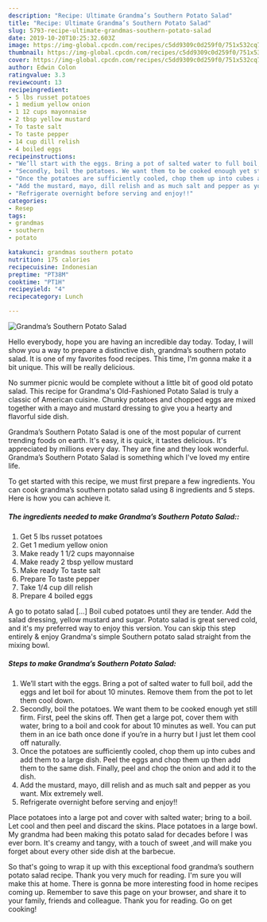 ```yaml
---
description: "Recipe: Ultimate Grandma’s Southern Potato Salad"
title: "Recipe: Ultimate Grandma’s Southern Potato Salad"
slug: 5793-recipe-ultimate-grandmas-southern-potato-salad
date: 2019-10-20T10:25:32.603Z
image: https://img-global.cpcdn.com/recipes/c5dd9309c0d259f0/751x532cq70/grandmas-southern-potato-salad-recipe-main-photo.jpg
thumbnail: https://img-global.cpcdn.com/recipes/c5dd9309c0d259f0/751x532cq70/grandmas-southern-potato-salad-recipe-main-photo.jpg
cover: https://img-global.cpcdn.com/recipes/c5dd9309c0d259f0/751x532cq70/grandmas-southern-potato-salad-recipe-main-photo.jpg
author: Edwin Colon
ratingvalue: 3.3
reviewcount: 13
recipeingredient:
- 5 lbs russet potatoes
- 1 medium yellow onion
- 1 12 cups mayonnaise
- 2 tbsp yellow mustard
- To taste salt
- To taste pepper
- 14 cup dill relish
- 4 boiled eggs
recipeinstructions:
- "We’ll start with the eggs. Bring a pot of salted water to full boil, add the eggs and let boil for about 10 minutes. Remove them from the pot to let them cool down."
- "Secondly, boil the potatoes. We want them to be cooked enough yet still firm. First, peel the skins off. Then get a large pot, cover them with water, bring to a boil and cook for about 10 minutes as well. You can put them in an ice bath once done if you’re in a hurry but I just let them cool off naturally."
- "Once the potatoes are sufficiently cooled, chop them up into cubes and add them to a large dish. Peel the eggs and chop them up then add them to the same dish. Finally, peel and chop the onion and add it to the dish."
- "Add the mustard, mayo, dill relish and as much salt and pepper as you want. Mix extremely well."
- "Refrigerate overnight before serving and enjoy!!"
categories:
- Resep
tags:
- grandmas
- southern
- potato

katakunci: grandmas southern potato
nutrition: 175 calories
recipecuisine: Indonesian
preptime: "PT38M"
cooktime: "PT1H"
recipeyield: "4"
recipecategory: Lunch

---
```



![Grandma’s Southern Potato Salad](https://img-global.cpcdn.com/recipes/c5dd9309c0d259f0/751x532cq70/grandmas-southern-potato-salad-recipe-main-photo.jpg)

Hello everybody, hope you are having an incredible day today. Today, I will show you a way to prepare a distinctive dish, grandma’s southern potato salad. It is one of my favorites food recipes. This time, I'm gonna make it a bit unique. This will be really delicious.

No summer picnic would be complete without a little bit of good old potato salad. This recipe for Grandma&#39;s Old-Fashioned Potato Salad is truly a classic of American cuisine. Chunky potatoes and chopped eggs are mixed together with a mayo and mustard dressing to give you a hearty and flavorful side dish.

Grandma’s Southern Potato Salad is one of the most popular of current trending foods on earth. It's easy, it is quick, it tastes delicious. It's appreciated by millions every day. They are fine and they look wonderful. Grandma’s Southern Potato Salad is something which I've loved my entire life.


To get started with this recipe, we must first prepare a few ingredients. You can cook grandma’s southern potato salad using 8 ingredients and 5 steps. Here is how you can achieve it.

##### The ingredients needed to make Grandma’s Southern Potato Salad::

1. Get 5 lbs russet potatoes
1. Get 1 medium yellow onion
1. Make ready 1 1/2 cups mayonnaise
1. Make ready 2 tbsp yellow mustard
1. Make ready To taste salt
1. Prepare To taste pepper
1. Take 1/4 cup dill relish
1. Prepare 4 boiled eggs


A go to potato salad […] Boil cubed potatoes until they are tender. Add the salad dressing, yellow mustard and sugar. Potato salad is great served cold, and it&#39;s my preferred way to enjoy this version. You can skip this step entirely &amp; enjoy Grandma&#39;s simple Southern potato salad straight from the mixing bowl. 

##### Steps to make Grandma’s Southern Potato Salad:

1. We’ll start with the eggs. Bring a pot of salted water to full boil, add the eggs and let boil for about 10 minutes. Remove them from the pot to let them cool down.
1. Secondly, boil the potatoes. We want them to be cooked enough yet still firm. First, peel the skins off. Then get a large pot, cover them with water, bring to a boil and cook for about 10 minutes as well. You can put them in an ice bath once done if you’re in a hurry but I just let them cool off naturally.
1. Once the potatoes are sufficiently cooled, chop them up into cubes and add them to a large dish. Peel the eggs and chop them up then add them to the same dish. Finally, peel and chop the onion and add it to the dish.
1. Add the mustard, mayo, dill relish and as much salt and pepper as you want. Mix extremely well.
1. Refrigerate overnight before serving and enjoy!!


Place potatoes into a large pot and cover with salted water; bring to a boil. Let cool and then peel and discard the skins. Place potatoes in a large bowl. My grandma had been making this potato salad for decades before I was ever born. It&#39;s creamy and tangy, with a touch of sweet ,and will make you forget about every other side dish at the barbecue. 

So that's going to wrap it up with this exceptional food grandma’s southern potato salad recipe. Thank you very much for reading. I'm sure you will make this at home. There is gonna be more interesting food in home recipes coming up. Remember to save this page on your browser, and share it to your family, friends and colleague. Thank you for reading. Go on get cooking!

